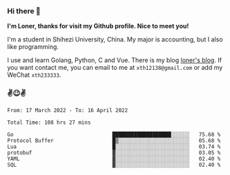 ### Hi there 👋️

**I'm Loner, thanks for visit my Github profile. Nice to meet you!**

I'm a student in Shihezi University, China. My major is accounting, but I also like programming.

I use and learn Golang, Python, C and Vue. There is my blog [loner's blog](https://www.loner1024.top).  If you want contact me, you can email to me at `xth12138@gmail.com` or add my WeChat `xth233333`.

### ✌️😉✌️

<!--START_SECTION:waka-->

```text
From: 17 March 2022 - To: 16 April 2022

Total Time: 108 hrs 27 mins

Go                                ███████████████████░░░░░░   75.68 %
Protocol Buffer                   █▒░░░░░░░░░░░░░░░░░░░░░░░   05.68 %
Lua                               █░░░░░░░░░░░░░░░░░░░░░░░░   03.74 %
protobuf                          ▓░░░░░░░░░░░░░░░░░░░░░░░░   03.05 %
YAML                              ▓░░░░░░░░░░░░░░░░░░░░░░░░   02.40 %
SQL                               ▓░░░░░░░░░░░░░░░░░░░░░░░░   02.40 %
```

<!--END_SECTION:waka-->



